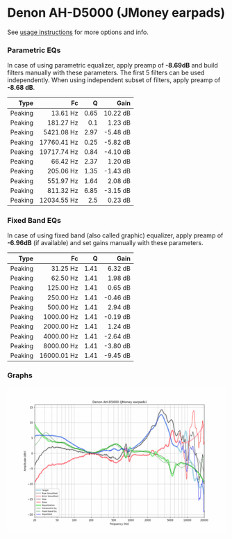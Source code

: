 # Denon AH-D5000 (JMoney earpads)
See [usage instructions](https://github.com/jaakkopasanen/AutoEq#usage) for more options and info.

### Parametric EQs
In case of using parametric equalizer, apply preamp of **-8.69dB** and build filters manually
with these parameters. The first 5 filters can be used independently.
When using independent subset of filters, apply preamp of **-8.68 dB**.

| Type    | Fc          |    Q | Gain     |
|--------:|------------:|-----:|---------:|
| Peaking | 13.61 Hz    | 0.65 | 10.22 dB |
| Peaking | 181.27 Hz   | 0.1  | 1.23 dB  |
| Peaking | 5421.08 Hz  | 2.97 | -5.48 dB |
| Peaking | 17760.41 Hz | 0.25 | -5.82 dB |
| Peaking | 19717.74 Hz | 0.84 | -4.10 dB |
| Peaking | 66.42 Hz    | 2.37 | 1.20 dB  |
| Peaking | 205.06 Hz   | 1.35 | -1.43 dB |
| Peaking | 551.97 Hz   | 1.64 | 2.08 dB  |
| Peaking | 811.32 Hz   | 6.85 | -3.15 dB |
| Peaking | 12034.55 Hz | 2.5  | 0.23 dB  |

### Fixed Band EQs
In case of using fixed band (also called graphic) equalizer, apply preamp of **-6.96dB**
(if available) and set gains manually with these parameters.

| Type    | Fc          |    Q | Gain     |
|--------:|------------:|-----:|---------:|
| Peaking | 31.25 Hz    | 1.41 | 6.32 dB  |
| Peaking | 62.50 Hz    | 1.41 | 1.98 dB  |
| Peaking | 125.00 Hz   | 1.41 | 0.65 dB  |
| Peaking | 250.00 Hz   | 1.41 | -0.46 dB |
| Peaking | 500.00 Hz   | 1.41 | 2.94 dB  |
| Peaking | 1000.00 Hz  | 1.41 | -0.19 dB |
| Peaking | 2000.00 Hz  | 1.41 | 1.24 dB  |
| Peaking | 4000.00 Hz  | 1.41 | -2.64 dB |
| Peaking | 8000.00 Hz  | 1.41 | -3.80 dB |
| Peaking | 16000.01 Hz | 1.41 | -9.45 dB |

### Graphs
![](./Denon%20AH-D5000%20(JMoney%20earpads).png)